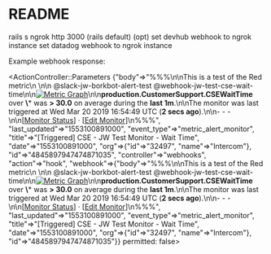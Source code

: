 # README

rails s
ngrok http 3000 (rails default)
(opt) set devhub webhook to ngrok instance
set datadog webhook to ngrok instance

Example webhook response:

<ActionController::Parameters {"body"=>"%%%\n\nThis is a test of the Red metric\n \n\n @slack-jw-borkbot-alert-test @webhook-jw-test-cse-wait-time\n\n[![Metric Graph](https://p.datadoghq.com/snapshot/view/dd-snapshots-prod/org_32497/2019-03-20/358d27f691853d30f521a41f848754524739086f.png)](https://app.datadoghq.com/monitors#8755429?to_ts=1553100939000&from_ts=1553099979000)\n\n**production.CustomerSupport.CSEWaitTime** over **\\*** was **> 30.0** on average during the **last 1m**.\n\nThe monitor was last triggered at Wed Mar 20 2019 16:54:49 UTC (**2 secs ago**).\n\n- - -\n\n[[Monitor Status](https://app.datadoghq.com/monitors#8755429?)] · [[Edit Monitor](https://app.datadoghq.com/monitors#8755429/edit)]\n%%%", "last_updated"=>"1553100891000", "event_type"=>"metric_alert_monitor", "title"=>"[Triggered] CSE - JW Test Monitor - Wait Time", "date"=>"1553100891000", "org"=>{"id"=>"32497", "name"=>"Intercom"}, "id"=>"4845897947474871035", "controller"=>"webhooks", "action"=>"hook", "webhook"=>{"body"=>"%%%\n\nThis is a test of the Red metric\n \n\n @slack-jw-borkbot-alert-test @webhook-jw-test-cse-wait-time\n\n[![Metric Graph](https://p.datadoghq.com/snapshot/view/dd-snapshots-prod/org_32497/2019-03-20/358d27f691853d30f521a41f848754524739086f.png)](https://app.datadoghq.com/monitors#8755429?to_ts=1553100939000&from_ts=1553099979000)\n\n**production.CustomerSupport.CSEWaitTime** over **\\*** was **> 30.0** on average during the **last 1m**.\n\nThe monitor was last triggered at Wed Mar 20 2019 16:54:49 UTC (**2 secs ago**).\n\n- - -\n\n[[Monitor Status](https://app.datadoghq.com/monitors#8755429?)] · [[Edit Monitor](https://app.datadoghq.com/monitors#8755429/edit)]\n%%%", "last_updated"=>"1553100891000", "event_type"=>"metric_alert_monitor", "title"=>"[Triggered] CSE - JW Test Monitor - Wait Time", "date"=>"1553100891000", "org"=>{"id"=>"32497", "name"=>"Intercom"}, "id"=>"4845897947474871035"}} permitted: false>

